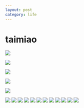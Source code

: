 ```yaml
---
layout: post
category: life
---
```


# taimiao

![](http://wx4.sinaimg.cn/mw690/89d0a2e1ly1fc7qvmdcrwj211x1kwqlq.jpg)

![](http://wx3.sinaimg.cn/mw690/89d0a2e1ly1fc7qvle7q2j21kw11x7o2.jpg)

![](http://wx1.sinaimg.cn/mw690/89d0a2e1ly1fc7qvkc51kj21kw11xawm.jpg)

![](http://wx2.sinaimg.cn/mw690/89d0a2e1ly1fc7qvijsc3j21kw11x7px.jpg)

![](http://wx3.sinaimg.cn/mw690/89d0a2e1ly1fc7qvhppsqj21kw11x7tg.jpg)

![](http://wx4.sinaimg.cn/mw690/89d0a2e1ly1fc7qvgrjdgj21kw11x7rq.jpg)
![](http://wx1.sinaimg.cn/mw690/89d0a2e1ly1fc7qvfuwfjj21kw11x1kx.jpg)
![](http://wx3.sinaimg.cn/mw690/89d0a2e1ly1fc7qvdz9y7j21kw11xh76.jpg)
![](http://wx4.sinaimg.cn/mw690/89d0a2e1ly1fc7qvbr7gdj211x1kwka4.jpg)
![](http://wx1.sinaimg.cn/mw690/89d0a2e1ly1fc7qvato28j21kw11x7na.jpg)
![](http://wx4.sinaimg.cn/mw690/89d0a2e1ly1fc7pffxe5xj21kw11x4qp.jpg)
![](http://wx4.sinaimg.cn/mw690/89d0a2e1ly1fc7pfclvk2j21kw11x7wh.jpg)
![](http://wx1.sinaimg.cn/mw690/89d0a2e1ly1fc7pfbibiqj21kw11x4ja.jpg)
![](http://wx3.sinaimg.cn/mw690/89d0a2e1ly1fc7pfahwfqj21kw11xha6.jpg)
![](http://wx4.sinaimg.cn/mw690/89d0a2e1ly1fc7pf8jhcnj211x1kw7wh.jpg)
![](http://wx1.sinaimg.cn/mw690/89d0a2e1ly1fc7pf75bkmj21kw11xazx.jpg)
![](http://wx4.sinaimg.cn/mw690/89d0a2e1ly1fc7pf61rg4j21kw11x7wh.jpg)

